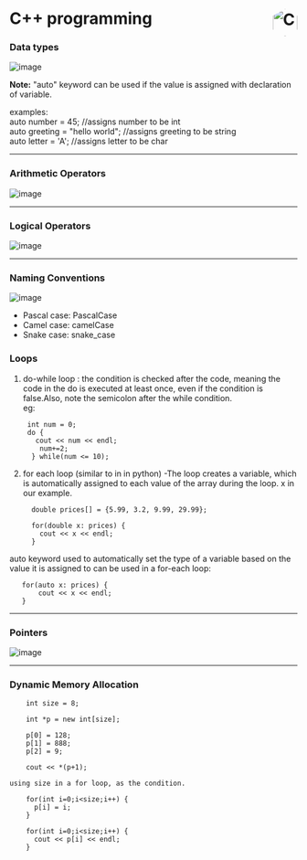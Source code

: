 # C++ programming  <img style="width: 2.7rem; height: 3rem; float:right; clip-path: polygon(50% 0, 100% 25%, 100% 75%, 50% 100%, 0 75%, 0 25%);" alt="C++" src="https://github.com/jemma-mg/cpp-pgms/assets/83303483/b0f0f6e6-7522-4c71-9c6d-d8a619b90c18" />

### Data types
![image](https://github.com/jemma-mg/cpp-pgms/assets/83303483/458a424d-f481-43b9-8c3b-26973320f009)

**Note:** "auto" keyword can be used if the value is assigned with declaration of variable. 
<p>
examples:<br> auto number = 45; //assigns number to be int <br>
    auto greeting = "hello world"; //assigns greeting to be string <br>
    auto letter = 'A'; //assigns letter to be char  <br>
</p>

---

### Arithmetic Operators
![image](https://github.com/jemma-mg/cpp-pgms/assets/83303483/bf811078-857b-4268-8d3e-85060efb76a8)

---

### Logical Operators
![image](https://github.com/jemma-mg/cpp-pgms/assets/83303483/a9892970-ea37-4b99-8065-e8b6c6ff2838)

---

### Naming Conventions
![image](https://github.com/jemma-mg/cpp-pgms/assets/83303483/d6093718-58bc-4adc-9434-137af4f4f7ab)

- Pascal case: PascalCase
- Camel case: camelCase 
- Snake case: snake_case

### Loops

1. do-while loop :  the condition is checked after the code, meaning the code in the do is executed at least once, even if the condition is false.Also, note the semicolon after the while condition. <br>eg:

        int num = 0;
        do {
          cout << num << endl;
           num+=2;
         } while(num <= 10);

2. for each loop (similar to in in python) -The loop creates a variable, which is automatically assigned to each value of the array during the loop. x in our example.

         double prices[] = {5.99, 3.2, 9.99, 29.99};
         
         for(double x: prices) { 
           cout << x << endl; 
         } 

auto keyword used to automatically set the type of a variable based on the value it is assigned to can be used in a for-each loop:

       for(auto x: prices) { 
           cout << x << endl; 
       }  

---

### Pointers
![image](https://github.com/jemma-mg/cpp-pgms/assets/83303483/5742e744-a276-4afb-a299-ca9eda974e59)

---

### Dynamic Memory Allocation
        int size = 8;

        int *p = new int[size];

        p[0] = 128;
        p[1] = 888;
        p[2] = 9;

        cout << *(p+1);
        
    using size in a for loop, as the condition.
        
        for(int i=0;i<size;i++) {
          p[i] = i;
        }

        for(int i=0;i<size;i++) {
          cout << p[i] << endl;
        }
